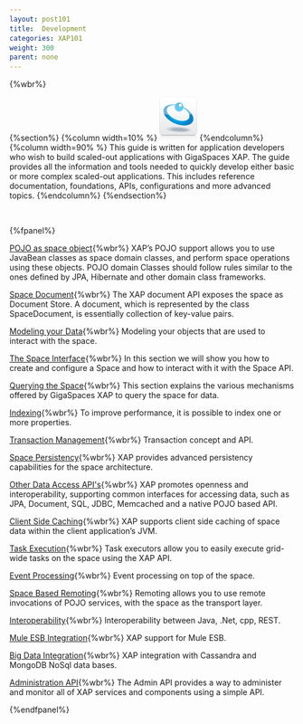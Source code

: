 ```yaml
---
layout: post101
title:  Development
categories: XAP101
weight: 300
parent: none
---
```


{%wbr%}

{%section%}
{%column width=10% %}
![data-access.jpg](/attachment_files/subject/data-access.png)
{%endcolumn%}
{%column width=90% %}
This guide is written for application developers who wish to build scaled-out applications with GigaSpaces XAP. The guide provides all the information and tools needed to quickly develop either basic or more complex scaled-out applications. This includes reference documentation, foundations, APIs, configurations and more advanced topics.
{%endcolumn%}
{%endsection%}


<br>

{%fpanel%}

[POJO as space object](./pojo-overview.html){%wbr%}
XAP’s POJO support allows you to use JavaBean classes as space domain classes, and perform space operations using these objects. POJO domain Classes should follow rules similar to the ones defined by JPA, Hibernate and other domain class frameworks.


[Space Document](./document-overview.html){%wbr%}
The XAP document API exposes the space as Document Store. A document, which is represented by the class SpaceDocument, is essentially collection of key-value pairs.

[Modeling your Data](./modeling-your-data.html){%wbr%}
Modeling your objects that are used to interact with the space.

[The Space Interface](./the-gigaspace-interface-overview.html){%wbr%}
In this section we will show you how to create and configure a Space and how to interact with it with the Space API.

[Querying the Space](./querying-the-space.html){%wbr%}
This section explains the various mechanisms offered by GigaSpaces XAP to query the space for data.

[Indexing](./indexing-overview.html){%wbr%}
To improve performance, it is possible to index one or more properties.

[Transaction Management](./transaction-overview.html){%wbr%}
Transaction concept and API.

[Space Persistency](./space-persistency-overview.html){%wbr%}
XAP provides advanced persistency capabilities for the space architecture.

[Other Data Access API's](./other-data-access-apis.html){%wbr%}
XAP promotes openness and interoperability, supporting common interfaces for accessing data, such as JPA, Document, SQL, JDBC, Memcached and a native POJO based API.

[Client Side Caching](./client-side-caching.html){%wbr%}
XAP supports client side caching of space data within the client application’s JVM.

[Task Execution](./task-execution-overview.html){%wbr%}
Task executors allow you to easily execute grid-wide tasks on the space using the XAP API.

[Event Processing](./event-processing.html){%wbr%}
Event processing on top of the space.

[Space Based Remoting](./space-based-remoting-overview.html){%wbr%}
Remoting allows you to use remote invocations of POJO services, with the space as the transport layer.


[Interoperability](./interoperability-overview.html){%wbr%}
Interoperability between Java, .Net, cpp, REST.

[Mule ESB Integration](./mule-esb.html){%wbr%}
XAP  support for Mule ESB.

[Big Data Integration](./big-data.html){%wbr%}
XAP integration with Cassandra and MongoDB NoSql data bases.



[Administration API](./administration-and-monitoring-overview.html){%wbr%}
The Admin API provides a way to administer and monitor all of XAP services and components using a simple API.

{%endfpanel%}




